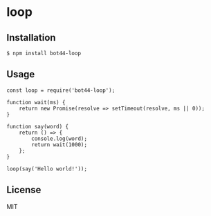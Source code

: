 # loop

## Installation

```
$ npm install bot44-loop
```

## Usage

```
const loop = require('bot44-loop');

function wait(ms) {
    return new Promise(resolve => setTimeout(resolve, ms || 0));
}

function say(word) {
    return () => {
        console.log(word);
        return wait(1000);
    };
}

loop(say('Hello world!'));
```

## License

MIT